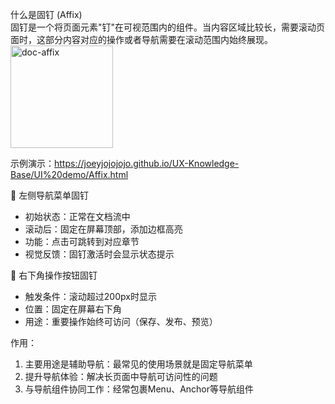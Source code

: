 
什么是固钉 (Affix)  
固钉是一个将页面元素"钉"在可视范围内的组件。当内容区域比较长，需要滚动页面时，这部分内容对应的操作或者导航需要在滚动范围内始终展现。  
<img width="164" height="164" alt="doc-affix" src="https://github.com/user-attachments/assets/363b19b0-0d3b-42dd-b3bb-d8a5e50e97ed" />

示例演示：https://joeyjojojojo.github.io/UX-Knowledge-Base/UI%20demo/Affix.html  

🎯 左侧导航菜单固钉  
- 初始状态：正常在文档流中
- 滚动后：固定在屏幕顶部，添加边框高亮
- 功能：点击可跳转到对应章节
- 视觉反馈：固钉激活时会显示状态提示

🔧 右下角操作按钮固钉  
- 触发条件：滚动超过200px时显示
- 位置：固定在屏幕右下角
- 用途：重要操作始终可访问（保存、发布、预览）


作用：  
1. 主要用途是辅助导航：最常见的使用场景就是固定导航菜单  
2. 提升导航体验：解决长页面中导航可访问性的问题  
3. 与导航组件协同工作：经常包裹Menu、Anchor等导航组件



